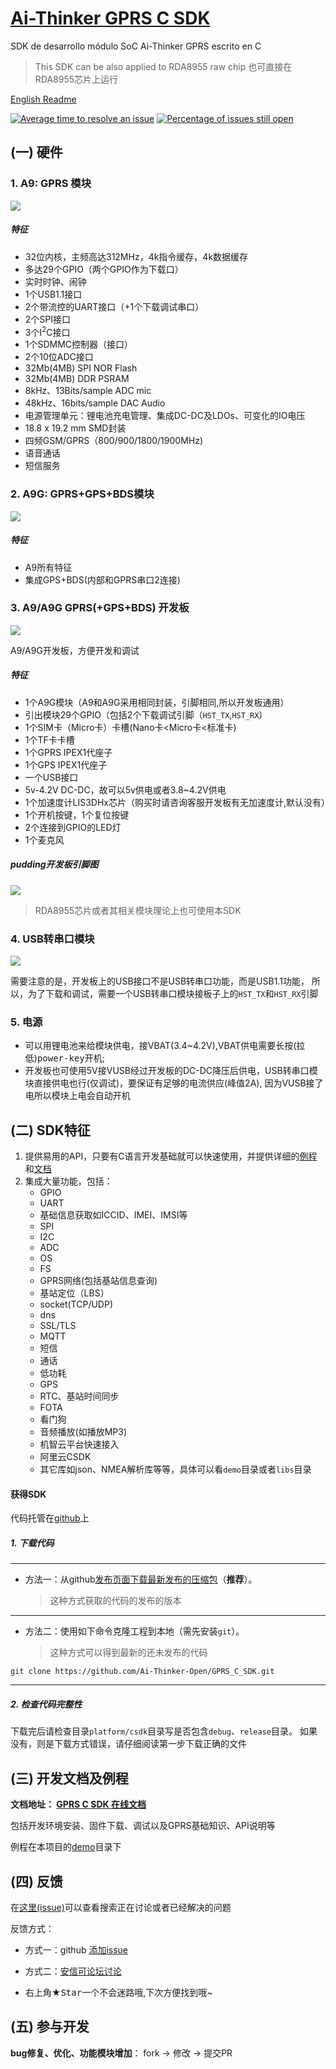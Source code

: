[Ai-Thinker GPRS C SDK](https://github.com/Ai-Thinker-Open/GPRS-C-SDK)
=====


SDK de desarrollo módulo SoC Ai-Thinker GPRS escrito en C

> This SDK can be also applied to RDA8955 raw chip
> 也可直接在RDA8955芯片上运行

[English Readme](./README_EN.md)

[![Average time to resolve an issue](http://isitmaintained.com/badge/resolution/ai-thinker-open/gprs_c_sdk.svg)](http://isitmaintained.com/project/ai-thinker-open/gprs_c_sdk "Average time to resolve an issue") [![Percentage of issues still open](http://isitmaintained.com/badge/open/ai-thinker-open/gprs_c_sdk.svg)](http://isitmaintained.com/project/ai-thinker-open/gprs_c_sdk "Percentage of issues still open")

## (一) 硬件

### 1. A9: GPRS 模块

![](./doc/assets/A9.png)</br>

##### 特征

  * 32位内核，主频高达312MHz，4k指令缓存，4k数据缓存
  * 多达29个GPIO（两个GPIO作为下载口）
  * 实时时钟、闹钟
  * 1个USB1.1接口
  * 2个带流控的UART接口（+1个下载调试串口）
  * 2个SPI接口
  * 3个I<sup>2</sup>C接口
  * 1个SDMMC控制器（接口）
  * 2个10位ADC接口
  * 32Mb(4MB) SPI NOR Flash
  * 32Mb(4MB) DDR PSRAM
  * 8kHz、13Bits/sample ADC mic
  * 48kHz、16bits/sample DAC Audio
  * 电源管理单元：锂电池充电管理、集成DC-DC及LDOs、可变化的IO电压
  * 18.8 x 19.2 mm SMD封装
  * 四频GSM/GPRS（800/900/1800/1900MHz)
  * 语音通话
  * 短信服务

### 2. A9G: GPRS+GPS+BDS模块
 
![](./doc/assets/A9G.png)</br>

##### 特征

  * A9所有特征
  * 集成GPS+BDS(内部和GPRS串口2连接)

### 3. A9/A9G GPRS(+GPS+BDS) 开发板

![](./doc/assets/A9G_dev.png)</br>

A9/A9G开发板，方便开发和调试

##### 特征

  * 1个A9G模块（A9和A9G采用相同封装，引脚相同,所以开发板通用）
  * 引出模块29个GPIO（包括2个下载调试引脚（`HST_TX`,`HST_RX`）
  * 1个SIM卡（Micro卡）卡槽(Nano卡<Micro卡<标准卡)
  * 1个TF卡卡槽
  * 1个GPRS IPEX1代座子
  * 1个GPS  IPEX1代座子
  * 一个USB接口
  * 5v-4.2V DC-DC，故可以5v供电或者3.8~4.2V供电
  * 1个加速度计LIS3DHx芯片（购买时请咨询客服开发板有无加速度计,默认没有）
  * 1个开机按键，1个复位按键
  * 2个连接到GPIO的LED灯
  * 1个麦克风

##### pudding开发板引脚图

![](./doc/assets/pudding_pin.png)</br>

>  RDA8955芯片或者其相关模块理论上也可使用本SDK

### 4. USB转串口模块

![](./doc/assets/USB-UART.png)

需要注意的是，开发板上的USB接口不是USB转串口功能，而是USB1.1功能， 
所以，为了下载和调试，需要一个USB转串口模块接板子上的`HST_TX`和`HST_RX`引脚

### 5. 电源

* 可以用锂电池来给模块供电，接VBAT(3.4~4.2V),VBAT供电需要长按(拉低)<kbd>power-key</kbd>开机;
* 开发板也可使用5V接VUSB经过开发板的DC-DC降压后供电，USB转串口模块直接供电也行(仅调试)，要保证有足够的电流供应(峰值2A),
因为VUSB接了电所以模块上电会自动开机



## (二) SDK特征

1. 提供易用的API，只要有C语言开发基础就可以快速使用，并提供详细的[例程](https://github.com/Ai-Thinker-Open/GPRS_C_SDK/tree/master/demo)和[文档](https://ai-thinker-open.github.io/GPRS_C_SDK_DOC/zh/)
2. 集成大量功能，包括：
    * GPIO
    * UART
    * 基础信息获取如ICCID、IMEI、IMSI等
    * SPI
    * I2C
    * ADC
    * OS
    * FS
    * GPRS网络(包括基站信息查询)
    * 基站定位（LBS）
    * socket(TCP/UDP)
    * dns
    * SSL/TLS
    * MQTT
    * 短信
    * 通话
    * 低功耗
    * GPS
    * RTC、基站时间同步
    * FOTA
    * 看门狗
    * 音频播放(如播放MP3)
    * 机智云平台快速接入
    * 阿里云CSDK
    * 其它库如json、NMEA解析库等等，具体可以看`demo`目录或者`libs`目录

#### 获得SDK

代码托管在[github](https://github.com/Ai-Thinker-Open/GPRS-C-SDK)上

##### 1. 下载代码

---

* 方法一：从github[发布页面下载最新发布的压缩包](https://github.com/Ai-Thinker-Open/GPRS_C_SDK/releases)（**推荐**）。
  > 这种方式获取的代码的发布的版本


---
* 方法二：使用如下命令克隆工程到本地（需先安装`git`）。
  > 这种方式可以得到最新的还未发布的代码
```
git clone https://github.com/Ai-Thinker-Open/GPRS_C_SDK.git
```
---
##### 2. 检查代码完整性

下载完后请检查目录`platform/csdk`目录写是否包含`debug`、`release`目录。
如果没有，则是下载方式错误，请仔细阅读第一步下载正确的文件


## (三) 开发文档及例程


**文档地址： [GPRS C SDK 在线文档](https://ai-thinker-open.github.io/GPRS_C_SDK_DOC/zh/)**

包括开发环境安装、固件下载、调试以及GPRS基础知识、API说明等

例程在本项目的[demo](./demo)目录下



## (四) 反馈

在[这里(issue)](https://github.com/Ai-Thinker-Open/GPRS_C_SDK/issues?utf8=%E2%9C%93&q=)可以查看搜索正在讨论或者已经解决的问题

反馈方式：

* 方式一：github [添加issue](https://github.com/Ai-Thinker-Open/GPRS-C-SDK/issues/new)

* 方式二：[安信可论坛讨论](http://bbs.ai-thinker.com/forum.php?mod=forumdisplay&fid=37)

* 右上角★<kbd>Star</kbd>一个不会迷路哦,下次方便找到哦~



## (五) 参与开发

**bug修复、优化、功能模块增加**： fork -> 修改 -> 提交PR


